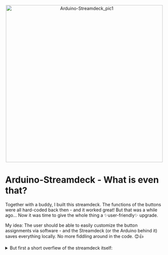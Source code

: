 <p align="center">
  <img src="https://github.com/user-attachments/assets/5ebfb781-1bff-4225-bed2-81b0f29f62f2" alt="Arduino-Streamdeck_pic1" width="500"/>
</p>

# Arduino-Streamdeck - What is even that?
Together with a buddy, I built this streamdeck. The functions of the buttons were all hard-coded back then - and it worked great!
But that was a while ago...
Now it was time to give the whole thing a ✨user-friendly✨ upgrade.

My idea: The user should be able to easily customize the button assignments via software - and the Streamdeck (or the Arduino behind it) saves everything locally. No more fiddling around in the code. 😊👍

<details>
  <summary>But first a short overfiew of the streamdeck itself:</summary>
  
### Used Parts
- Arduino Pro Micro (5V)
- 12 Switches/buttons
- led strip as backlight (optional)


### Circuit diagram
<p>
  <img src="https://github.com/user-attachments/assets/abe124eb-8918-41ba-aacf-c531ada75a4c" alt="circuit-diagram-streamdeck" width="500"/>
</p>

### Case
The design of the case is completely up to you :)
BUT I recommend a white filament for the backplate of the buttons to let the light through (if you want it glowing). 
</details>
